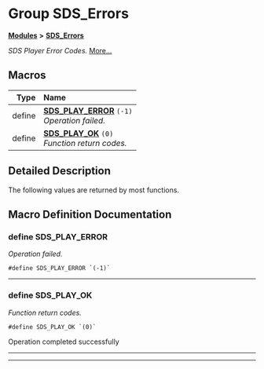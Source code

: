 

# Group SDS\_Errors



[**Modules**](modules.md) **>** [**SDS\_Errors**](group__SDS__Errors.md)



_SDS Player Error Codes._ [More...](#detailed-description)

































































## Macros

| Type | Name |
| ---: | :--- |
| define  | [**SDS\_PLAY\_ERROR**](group__SDS__Errors.md#define-sds_play_error)  `(-1)`<br>_Operation failed._  |
| define  | [**SDS\_PLAY\_OK**](group__SDS__Errors.md#define-sds_play_ok)  `(0)`<br>_Function return codes._  |

## Detailed Description


The following values are returned by most functions. 


    
## Macro Definition Documentation





### define SDS\_PLAY\_ERROR 

_Operation failed._ 
```
#define SDS_PLAY_ERROR `(-1)`
```




<hr>



### define SDS\_PLAY\_OK 

_Function return codes._ 
```
#define SDS_PLAY_OK `(0)`
```



Operation completed successfully 


        

<hr>

------------------------------


